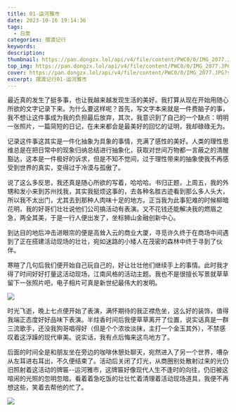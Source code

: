 ```yaml
---
title: 01-运河雅市
date: 2023-10-16 19:14:36
tags:
  - 日常
categories: 摆渡记行
keywords:
description:
thumbnail: https://pan.dongzx.lol/api/v4/file/content/PWC0/0/IMG_2077.JPG?sign=eXCPa_Gmf7cLNgLpsNoiKGvNWYLNB27eugDDIZKvvVY%3D%3A0
top_img: https://pan.dongzx.lol/api/v4/file/content/PWC0/0/IMG_2077.JPG?sign=eXCPa_Gmf7cLNgLpsNoiKGvNWYLNB27eugDDIZKvvVY%3D%3A0
cover: https://pan.dongzx.lol/api/v4/file/content/PWC0/0/IMG_2077.JPG?sign=eXCPa_Gmf7cLNgLpsNoiKGvNWYLNB27eugDDIZKvvVY%3D%3A0
excerpt: 摆渡记行01-运河雅市
---
```


最近真的发生了挺多事，也让我越来越发现生活的美好。我打算从现在开始用随心所欲的文字记录下来。为什么要这样呢？首先，写文字本来就是一件费脑子的事，我不想让这件事成为我的负担最后放弃，其次，我意识到了自己的一个缺点：明明一张照片，一篇简短的日记，在未来都会是最美好的回忆的证明，我却碌碌无为。

记录这件事这其实是一件化抽象为具象的事情，充满了感性的美好。人类的理性思维总是在把日常中的现象归纳总结进行抽象化，获取对世间万物都一言蔽之的清醒豁达，这本是一件极好的诉求，但是不知不觉间，过于理性带来的抽象使我不再感受到世界的真实，变得过于冷漠与孤傲了。

说了这么多反思，我还真是随心所欲的写着，哈哈哈。书归正题，上周五，我的外甥和发小来到苏州找我，其实我挺烦这事的，去各种名胜古迹看到那么多人头大，所以我不太出门，尤其去到那种人肉味十足的地方。正当我为此事犯难的时候柳暗花明，我的好哥们壮壮说他们公司搞活动有表演。又不花钱还能解决我的燃眉之急，两全其美，于是一行人便出发了，坐标狮山金融创新中心。

到达目的地后冲击进眼帘的便是高耸入云的商业大厦，寻觅许久终于在商场中间遇到了正在搭建活动现场的壮壮，宛如迷路的小矮人在茂密的森林中终于寻到了伙伴。

寒暄了几句后我们便开始自己玩自己的，好让壮壮他们继续手上的事情。此时我才得了时间好好打量这活动现场，江南风格的活动主题。我也不是很擅长写景就草草留下一张照片吧，电子相片可真是新世纪最伟大的发明。

<img src="https://pan.dongzx.lol/api/v4/file/content/PWC0/0/IMG_2077.JPG?sign=eXCPa_Gmf7cLNgLpsNoiKGvNWYLNB27eugDDIZKvvVY%3D%3A0" />

时光飞逝，晚上七点便开始了表演，满怀期待的我正襟危坐，这么好的装饰，值得我端正态度好好品味下表演。半炷香时间后我便草草离开了位置，说实话真是一群三流歌手，还没我狗哥唱得好（但是个个浓妆淡抹，主打一个金玉其外），不禁感叹着这浮躁的现代审美。说实话，我有点后悔来这鸟地方了。

后面的时间全是和朋友坐在旁边的咖啡休憩处聊天，宛然进入了另一个世界，嘈杂从左耳进右耳出，不久便结束了。活动后关闭了灯光，从商圈别处散射过来的光仍旧照射着这活动的牌匾--运河雅市，这牌匾好像现代人生不逢时的向往，仍旧被这喧闹的光照的忽明忽暗。看着着急吃饭的壮壮忙着清理着活动现场道具，我便不再想这些，笑着去帮他的忙了。

<img src="https://pan.dongzx.lol/api/v4/file/content/byul/0/IMG_2082.JPG?sign=aa09_UPg1xSxwYlzHMIANizTWlFufjNvcCOPFumVQUk%3D%3A0" />

